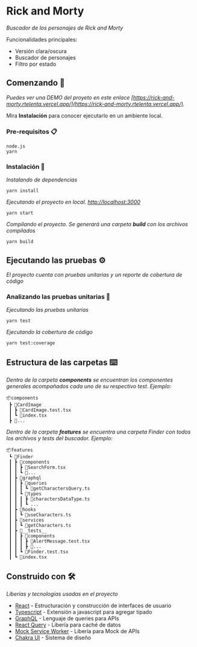 # Rick and Morty

_Buscador de los personajes de Rick and Morty_

Funcionalidades principales:
- Versión clara/oscura
- Buscador de personajes
- Filtro por estado

## Comenzando 🚀

_Puedes ver una DEMO del proyeto en este enlace [https://rick-and-morty.rtelenta.vercel.app/](https://rick-and-morty.rtelenta.vercel.app/)._

Mira **Instalación** para conocer ejecutarlo en un ambiente local.


### Pre-requisitos 📋

```
node.js
yarn
```

### Instalación 🔧

_Instalando de dependencias_

```
yarn install
```

_Ejecutando el proyecto en local. [http://localhost:3000](http://localhost:3000)_

```
yarn start
```

_Compilando el proyecto. Se generará una carpeta **build** con los archivos compilados_ 

```
yarn build
```


## Ejecutando las pruebas ⚙️

_El proyecto cuenta con pruebas unitarias y un reporte de cobertura de código_

### Analizando las pruebas unitarias 🔩

_Ejecutando las pruebas unitarias_

```
yarn test
```

_Ejecutando la cobertura de código_

```
yarn test:coverage
```

## Estructura de las carpetas ⌨️

_Dentro de la carpeta **components** se encuentran los componentes generales acompañados cada uno de su respectivo test. Ejemplo:_

```
📦components
 ┣ 📂CardImage
 ┃ ┣ 📜CardImage.test.tsx
 ┃ ┗ 📜index.tsx
 ┣ 📂...
```

_Dentro de la carpeta **features** se encuentra una carpeta Finder con todos los archivos y tests del buscador. Ejemplo:_

```
📦features
 ┗ 📂Finder
 ┃ ┣ 📂components
 ┃ ┃ ┣ 📜SearchForm.tsx
 ┃ ┃ ┗ 📜...
 ┃ ┣ 📂graphql
 ┃ ┃ ┣ 📂queries
 ┃ ┃ ┃ ┗ 📜getCharactersQuery.ts
 ┃ ┃ ┗ 📂types
 ┃ ┃ ┃ ┣ 📜charactersDataType.ts
 ┃ ┃ ┃ ┗ ...
 ┃ ┣ 📂hooks
 ┃ ┃ ┗ 📜useCharacters.ts
 ┃ ┣ 📂services
 ┃ ┃ ┗ 📜getCharacters.ts
 ┃ ┣ 📂__tests__
 ┃ ┃ ┣ 📂components
 ┃ ┃ ┃ ┣ 📜AlertMessage.test.tsx
 ┃ ┃ ┃ ┣ 📜...
 ┃ ┃ ┗ 📜Finder.test.tsx
 ┃ ┗ 📜index.tsx
```

## Construido con 🛠️

_Liberías y tecnologías usadas en el proyecto_

* [React](https://es.reactjs.org/) - Estructuración y construcción de interfaces de usuario
* [Typescript](https://www.typescriptlang.org/) - Extensión a javascript para agregar tipado
* [GraphQL](https://graphql.org/) - Lenguaje de queries para APIs
* [React Query](https://react-query.tanstack.com/) - Libería para caché de datos
* [Mock Service Worker](https://mswjs.io/) - Libería para Mock de APIs
* [Chakra UI](https://chakra-ui.com/) - Sistema de diseño

